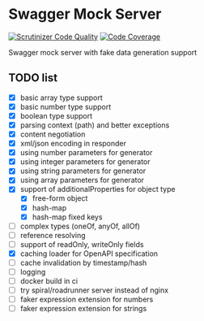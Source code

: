 # Swagger Mock Server

[![Scrutinizer Code Quality](https://scrutinizer-ci.com/g/strider2038/swagger-mock/badges/quality-score.png?b=master)](https://scrutinizer-ci.com/g/strider2038/swagger-mock/?branch=master)
[![Code Coverage](https://scrutinizer-ci.com/g/strider2038/swagger-mock/badges/coverage.png?b=master)](https://scrutinizer-ci.com/g/strider2038/swagger-mock/?branch=master)

Swagger mock server with fake data generation support

## TODO list

* [x] basic array type support
* [x] basic number type support
* [x] boolean type support
* [x] parsing context (path) and better exceptions
* [x] content negotiation
* [x] xml/json encoding in responder
* [x] using number parameters for generator
* [x] using integer parameters for generator
* [x] using string parameters for generator
* [x] using array parameters for generator
* [x] support of additionalProperties for object type
  * [x] free-form object
  * [x] hash-map
  * [x] hash-map fixed keys
* [ ] complex types (oneOf, anyOf, allOf)
* [ ] reference resolving
* [ ] support of readOnly, writeOnly fields
* [x] caching loader for OpenAPI specification
* [ ] cache invalidation by timestamp/hash
* [ ] logging
* [ ] docker build in ci
* [ ] try spiral/roadrunner server instead of nginx
* [ ] faker expression extension for numbers
* [ ] faker expression extension for strings
